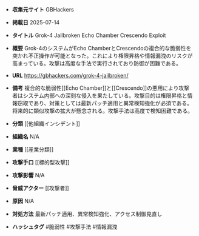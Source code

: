 - **収集元サイト**
GBHackers

- **掲載日**
2025-07-14

- **タイトル**
Grok-4 Jailbroken Echo Chamber Crescendo Exploit

- **概要**
Grok-4のシステムがEcho ChamberとCrescendoの複合的な脆弱性を突かれ不正操作が可能となった。これにより権限昇格や情報漏洩のリスクが高まっている。攻撃は高度な手法で実行されており防御が困難である。

- **URL**
https://gbhackers.com/grok-4-jailbroken/

- **備考**
複合的な脆弱性[[Echo Chamber]]と[[Crescendo]]の悪用により攻撃者はシステム内部への深刻な侵入を果たしている。攻撃目的は権限昇格と情報窃取であり、対策としては最新パッチ適用と異常検知強化が必須である。将来的に類似攻撃の拡大が懸念される。攻撃手法は高度で検知困難である。

- **分類**
[[他組織インシデント]]

- **組織名**
N/A

- **業種**
[[産業分類]]

- **攻撃手口**
[[標的型攻撃]]

- **攻撃影響**
N/A

- **脅威アクター**
[[攻撃者]]

- **原因**
N/A

- **対処方法**
最新パッチ適用、異常検知強化、アクセス制御見直し

- **ハッシュタグ**
#脆弱性 #攻撃手法 #情報漏洩
